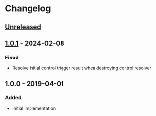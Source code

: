 # Changelog

## [Unreleased][]

## [1.0.1][] - 2024-02-08

### Fixed

- Resolve initial control trigger result when destroying control resolver

## [1.0.0][] - 2019-04-01

### Added

- Initial implementation


[Unreleased]: https://github.com/niksy/advertol-core/compare/v1.0.1...HEAD
[1.0.1]: https://github.com/niksy/advertol-core/compare/v1.0.0...v1.0.1
[1.0.0]: https://github.com/niksy/advertol-core/tree/v1.0.0
